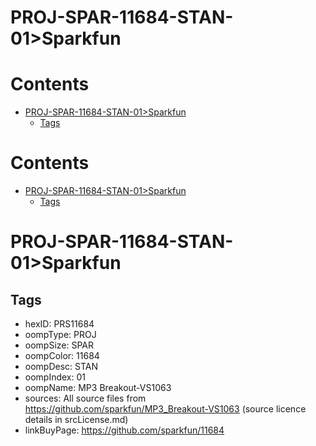 
PROJ-SPAR-11684-STAN-01>Sparkfun
================================

Contents
========

* [PROJ-SPAR-11684-STAN-01>Sparkfun](#proj-spar-11684-stan-01sparkfun)
	* [Tags](#tags)

Contents
========

* [PROJ-SPAR-11684-STAN-01>Sparkfun](#proj-spar-11684-stan-01sparkfun)
	* [Tags](#tags)

# PROJ-SPAR-11684-STAN-01>Sparkfun

## Tags

- hexID: PRS11684
- oompType: PROJ
- oompSize: SPAR
- oompColor: 11684
- oompDesc: STAN
- oompIndex: 01
- oompName: MP3 Breakout-VS1063
- sources: All source files from https://github.com/sparkfun/MP3_Breakout-VS1063 (source licence details in srcLicense.md)
- linkBuyPage: https://github.com/sparkfun/11684
